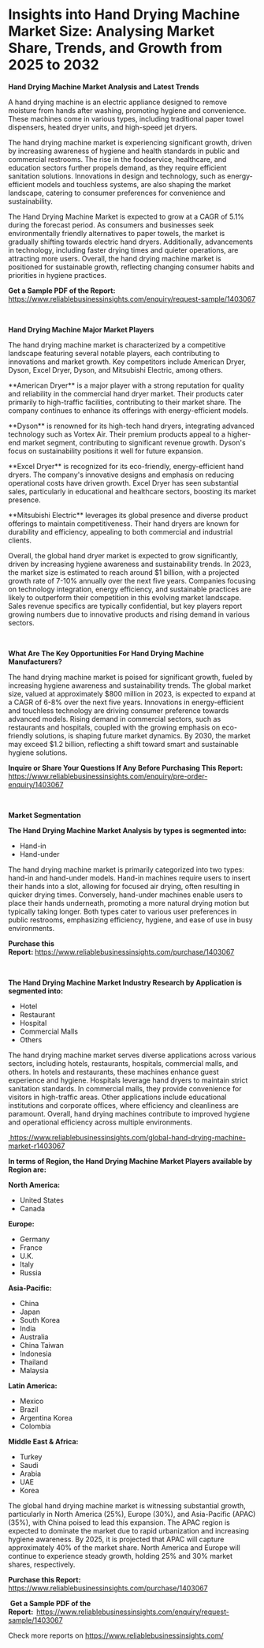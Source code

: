 <p><h1>Insights into Hand Drying Machine Market Size: Analysing Market Share, Trends, and Growth from 2025 to 2032</h1></p><p><strong>Hand Drying Machine Market Analysis and Latest Trends</strong></p>
<p><p>A hand drying machine is an electric appliance designed to remove moisture from hands after washing, promoting hygiene and convenience. These machines come in various types, including traditional paper towel dispensers, heated dryer units, and high-speed jet dryers.</p><p>The hand drying machine market is experiencing significant growth, driven by increasing awareness of hygiene and health standards in public and commercial restrooms. The rise in the foodservice, healthcare, and education sectors further propels demand, as they require efficient sanitation solutions. Innovations in design and technology, such as energy-efficient models and touchless systems, are also shaping the market landscape, catering to consumer preferences for convenience and sustainability.</p><p>The Hand Drying Machine Market is expected to grow at a CAGR of 5.1% during the forecast period. As consumers and businesses seek environmentally friendly alternatives to paper towels, the market is gradually shifting towards electric hand dryers. Additionally, advancements in technology, including faster drying times and quieter operations, are attracting more users. Overall, the hand drying machine market is positioned for sustainable growth, reflecting changing consumer habits and priorities in hygiene practices.</p></p>
<p><strong>Get a Sample PDF of the Report:&nbsp;</strong> <a href="https://www.reliablebusinessinsights.com/enquiry/request-sample/1403067?utm_campaign=1877&utm_medium=2&utm_source=Github&utm_content=ia&utm_term=12012025&utm_id=hand-drying-machine">https://www.reliablebusinessinsights.com/enquiry/request-sample/1403067</a></p>
<p>&nbsp;</p>
<p><strong>Hand Drying Machine Major Market Players</strong></p>
<p><p>The hand drying machine market is characterized by a competitive landscape featuring several notable players, each contributing to innovations and market growth. Key competitors include American Dryer, Dyson, Excel Dryer, Dyson, and Mitsubishi Electric, among others.</p><p>**American Dryer** is a major player with a strong reputation for quality and reliability in the commercial hand dryer market. Their products cater primarily to high-traffic facilities, contributing to their market share. The company continues to enhance its offerings with energy-efficient models.</p><p>**Dyson** is renowned for its high-tech hand dryers, integrating advanced technology such as Vortex Air. Their premium products appeal to a higher-end market segment, contributing to significant revenue growth. Dyson's focus on sustainability positions it well for future expansion.</p><p>**Excel Dryer** is recognized for its eco-friendly, energy-efficient hand dryers. The company's innovative designs and emphasis on reducing operational costs have driven growth. Excel Dryer has seen substantial sales, particularly in educational and healthcare sectors, boosting its market presence.</p><p>**Mitsubishi Electric** leverages its global presence and diverse product offerings to maintain competitiveness. Their hand dryers are known for durability and efficiency, appealing to both commercial and industrial clients.</p><p>Overall, the global hand dryer market is expected to grow significantly, driven by increasing hygiene awareness and sustainability trends. In 2023, the market size is estimated to reach around $1 billion, with a projected growth rate of 7-10% annually over the next five years. Companies focusing on technology integration, energy efficiency, and sustainable practices are likely to outperform their competition in this evolving market landscape. Sales revenue specifics are typically confidential, but key players report growing numbers due to innovative products and rising demand in various sectors.</p></p>
<p>&nbsp;</p>
<p><strong>What Are The Key Opportunities For Hand Drying Machine Manufacturers?</strong></p>
<p><p>The hand drying machine market is poised for significant growth, fueled by increasing hygiene awareness and sustainability trends. The global market size, valued at approximately $800 million in 2023, is expected to expand at a CAGR of 6-8% over the next five years. Innovations in energy-efficient and touchless technology are driving consumer preference towards advanced models. Rising demand in commercial sectors, such as restaurants and hospitals, coupled with the growing emphasis on eco-friendly solutions, is shaping future market dynamics. By 2030, the market may exceed $1.2 billion, reflecting a shift toward smart and sustainable hygiene solutions.</p></p>
<p><strong>Inquire or Share Your Questions If Any Before Purchasing This Report:</strong> <a href="https://www.reliablebusinessinsights.com/enquiry/pre-order-enquiry/1403067?utm_campaign=1877&utm_medium=2&utm_source=Github&utm_content=ia&utm_term=12012025&utm_id=hand-drying-machine">https://www.reliablebusinessinsights.com/enquiry/pre-order-enquiry/1403067</a></p>
<p>&nbsp;</p>
<p><strong>Market Segmentation</strong></p>
<p><strong>The Hand Drying Machine Market Analysis by types is segmented into:</strong></p>
<p><ul><li>Hand-in</li><li>Hand-under</li></ul></p>
<p><p>The hand drying machine market is primarily categorized into two types: hand-in and hand-under models. Hand-in machines require users to insert their hands into a slot, allowing for focused air drying, often resulting in quicker drying times. Conversely, hand-under machines enable users to place their hands underneath, promoting a more natural drying motion but typically taking longer. Both types cater to various user preferences in public restrooms, emphasizing efficiency, hygiene, and ease of use in busy environments.</p></p>
<p><strong>Purchase this Report:&nbsp;</strong><a href="https://www.reliablebusinessinsights.com/purchase/1403067?utm_campaign=1877&utm_medium=2&utm_source=Github&utm_content=ia&utm_term=12012025&utm_id=hand-drying-machine">https://www.reliablebusinessinsights.com/purchase/1403067</a></p>
<p>&nbsp;</p>
<p><strong>The Hand Drying Machine Market Industry Research by Application is segmented into:</strong></p>
<p><ul><li>Hotel</li><li>Restaurant</li><li>Hospital</li><li>Commercial Malls</li><li>Others</li></ul></p>
<p><p>The hand drying machine market serves diverse applications across various sectors, including hotels, restaurants, hospitals, commercial malls, and others. In hotels and restaurants, these machines enhance guest experience and hygiene. Hospitals leverage hand dryers to maintain strict sanitation standards. In commercial malls, they provide convenience for visitors in high-traffic areas. Other applications include educational institutions and corporate offices, where efficiency and cleanliness are paramount. Overall, hand drying machines contribute to improved hygiene and operational efficiency across multiple environments.</p></p>
<p><a href="https://www.reliablebusinessinsights.com/global-hand-drying-machine-market-r1403067?utm_campaign=1877&utm_medium=2&utm_source=Github&utm_content=ia&utm_term=12012025&utm_id=hand-drying-machine">&nbsp;https://www.reliablebusinessinsights.com/global-hand-drying-machine-market-r1403067</a></p>
<p><strong>In terms of Region, the Hand Drying Machine Market Players available by Region are:</strong></p>
<p>
    <p> <strong> North America: </strong>
        <ul>
            <li>United States</li>
            <li>Canada</li>
        </ul>
        </p> 
    <p> <strong> Europe: </strong>
        <ul>
            <li>Germany</li>
            <li>France</li>
            <li>U.K.</li>
            <li>Italy</li>
            <li>Russia</li>
        </ul>
        </p> 
    <p> <strong> Asia-Pacific: </strong>
        <ul>
            <li>China</li>
            <li>Japan</li>
            <li>South Korea</li>
            <li>India</li>
            <li>Australia</li>
            <li>China Taiwan</li>
            <li>Indonesia</li>
            <li>Thailand</li>
            <li>Malaysia</li>
        </ul>
        </p> 
    <p> <strong> Latin America: </strong>
        <ul>
            <li>Mexico</li>
            <li>Brazil</li>
            <li>Argentina Korea</li>
            <li>Colombia</li>
        </ul>
        </p> 
    <p> <strong> Middle East & Africa: </strong>
        <ul>
            <li>Turkey</li>
            <li>Saudi</li>
            <li>Arabia</li>
            <li>UAE</li>
            <li>Korea</li>
        </ul>
    </p>
    </p>
<p><p>The global hand drying machine market is witnessing substantial growth, particularly in North America (25%), Europe (30%), and Asia-Pacific (APAC) (35%), with China poised to lead this expansion. The APAC region is expected to dominate the market due to rapid urbanization and increasing hygiene awareness. By 2025, it is projected that APAC will capture approximately 40% of the market share. North America and Europe will continue to experience steady growth, holding 25% and 30% market shares, respectively.</p></p>
<p><strong>Purchase this Report: </strong><a href="https://www.reliablebusinessinsights.com/purchase/1403067?utm_campaign=1877&utm_medium=2&utm_source=Github&utm_content=ia&utm_term=12012025&utm_id=hand-drying-machine">https://www.reliablebusinessinsights.com/purchase/1403067</a></p>
<p>&nbsp;<strong>Get a Sample PDF of the Report:&nbsp;&nbsp;</strong><a href="https://www.reliablebusinessinsights.com/enquiry/request-sample/1403067?utm_campaign=1877&utm_medium=2&utm_source=Github&utm_content=ia&utm_term=12012025&utm_id=hand-drying-machine">https://www.reliablebusinessinsights.com/enquiry/request-sample/1403067</a></p>
<p><strong></strong></p>
<p>Check more reports on <a href="https://www.reliablebusinessinsights.com/?utm_campaign=1877&utm_medium=2&utm_source=Github&utm_content=ia&utm_term=12012025&utm_id=hand-drying-machine">https://www.reliablebusinessinsights.com/</a></p>